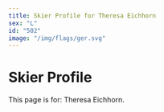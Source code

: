 ```yaml
---
title: Skier Profile for Theresa Eichhorn
sex: "L"
id: "502"
image: "/img/flags/ger.svg" 
---
```


# Skier Profile

This page is for: Theresa Eichhorn.
    